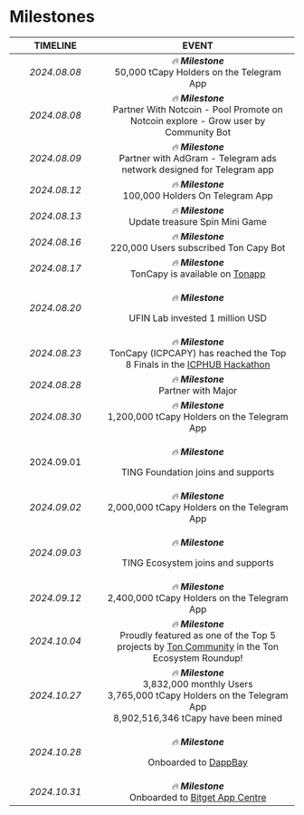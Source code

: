 # Milestones



<table><thead><tr><th width="146" align="center">TIMELINE</th><th align="center">EVENT</th></tr></thead><tbody><tr><td align="center"><em>2024.08.08</em></td><td align="center"><em>🔥 <strong>Milestone</strong></em><br>50,000 tCapy Holders on the Telegram App</td></tr><tr><td align="center"><em>2024.08.08</em></td><td align="center"><em>🔥 <strong>Milestone</strong></em><br>Partner With Notcoin - Pool Promote on Notcoin explore - Grow user by Community Bot</td></tr><tr><td align="center"><em>2024.08.09</em></td><td align="center"><em>🔥 <strong>Milestone</strong></em><br>Partner with AdGram - Telegram ads network designed for Telegram app</td></tr><tr><td align="center"><em>2024.08.12</em></td><td align="center"><em>🔥 <strong>Milestone</strong></em><br>100,000 Holders On Telegram App</td></tr><tr><td align="center"><em>2024.08.13</em></td><td align="center"><em>🔥 <strong>Milestone</strong></em><br>Update treasure Spin Mini Game</td></tr><tr><td align="center"><em>2024.08.16</em></td><td align="center"><em>🔥 <strong>Milestone</strong></em><br>220,000 Users subscribed Ton Capy Bot</td></tr><tr><td align="center"><em>2024.08.17</em></td><td align="center"><em>🔥 <strong>Milestone</strong></em><br>TonCapy is available on <a href="https://ton.app/games/toncapy?id=2720">Tonapp</a></td></tr><tr><td align="center"><em>2024.08.20</em></td><td align="center"><p><em>🔥 <strong>Milestone</strong></em></p><p>UFIN Lab invested 1 million USD</p></td></tr><tr><td align="center"><em>2024.08.23</em></td><td align="center"><em>🔥 <strong>Milestone</strong></em><br>TonCapy (ICPCAPY) has reached the Top 8 Finals in the <a href="https://t.me/w3xnetwork/2648">ICPHUB Hackathon</a></td></tr><tr><td align="center"><em>2024.08.28</em></td><td align="center"><em>🔥 <strong>Milestone</strong></em><br>Partner with Major</td></tr><tr><td align="center"><em>2024.08.30</em></td><td align="center"><em>🔥 <strong>Milestone</strong></em><br>1,200,000 tCapy Holders on the Telegram App</td></tr><tr><td align="center">2024.09.01</td><td align="center"><p><em>🔥 <strong>Milestone</strong></em></p><p>TING Foundation joins and supports</p></td></tr><tr><td align="center"><em>2024.09.02</em></td><td align="center"><em>🔥 <strong>Milestone</strong></em><br>2,000,000 tCapy Holders on the Telegram App</td></tr><tr><td align="center"><em>2024.09.03</em></td><td align="center"><p><em>🔥 <strong>Milestone</strong></em></p><p>TING Ecosystem joins and supports</p></td></tr><tr><td align="center"><em>2024.09.12</em></td><td align="center"><em>🔥 <strong>Milestone</strong></em><br>2,400,000 tCapy Holders on the Telegram App</td></tr><tr><td align="center"><em>2024.10.04</em></td><td align="center"><em>🔥 <strong>Milestone</strong></em><br>Proudly featured as one of the Top 5 projects by <a href="https://t.me/toncoin/1581">Ton Community</a> in the Ton Ecosystem Roundup!</td></tr><tr><td align="center"><em>2024.10.27</em></td><td align="center"><em>🔥 <strong>Milestone</strong></em><br>3,832,000 monthly Users<br>3,765,000 tCapy Holders on the Telegram App<br>8,902,516,346 tCapy have been mined</td></tr><tr><td align="center"><em>2024.10.28</em></td><td align="center"><p><em>🔥 <strong>Milestone</strong></em></p><p>Onboarded to <a href="https://dappbay.bnbchain.org/detail/ton-capy">DappBay</a></p></td></tr><tr><td align="center"><em>2024.10.31</em></td><td align="center"><em>🔥 <strong>Milestone</strong></em><br>Onboarded to <a href="https://www.bitget.com/telegram-apps/ton-capy">Bitget App Centre</a></td></tr></tbody></table>
